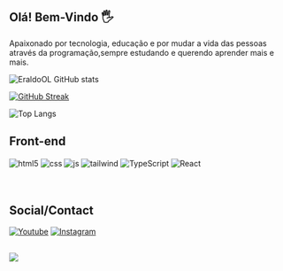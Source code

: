 ## Olá! Bem-Vindo 🖐️
Apaixonado por tecnologia, educação e por mudar a vida das pessoas através da programação,sempre estudando e querendo aprender mais e mais.

![EraldoOL GitHub stats](https://github-readme-stats.vercel.app/api?username=EraldoOL&show_icons=true&theme=radical)

[![GitHub Streak](https://streak-stats.demolab.com?user=EraldoOL&theme=radical&_border=false)](https://git.io/streak-stats)

![Top Langs](https://github-readme-stats.vercel.app/api/top-langs/?username=EraldoOL&theme=radical&layout=compact&langs_count=6)

## Front-end

<div style="display: inline_block">
  <img align="center" alt="html5" src="https://img.shields.io/badge/HTML5-E34F26?style=for-the-badge&logo=html5&logoColor=white" />
  <img align="center" alt="css" src="https://img.shields.io/badge/CSS3-1572B6?style=for-the-badge&logo=css3&logoColor=white" />
  <img align="center" alt="js" src="https://img.shields.io/badge/JavaScript-F7DF1E?style=for-the-badge&logo=javascript&logoColor=black" />
  <img align="center" alt="tailwind" src="https://img.shields.io/badge/Tailwind_CSS-38B2AC?style=for-the-badge&logo=tailwind-css&logoColor=white" />
  <img align="center" alt="TypeScript" src="https://img.shields.io/badge/TypeScript-007ACC?style=for-the-badge&logo=typescript&logoColor=white" />
<img align="center" alt="React" src="https://img.shields.io/badge/React-20232A?style=for-the-badge&logo=react&logoColor=61DAFB" />
  
  
  

   
</div><br/>
</br>

## Social/Contact

[![Youtube](https://img.shields.io/badge/YouTube-FF0000?style=for-the-badge&logo=youtube&logoColor=white)](https://youtube.com/@PIONNEE?si=j4jlGm1vNPCaoYp7)
[![Instagram](https://img.shields.io/badge/Instagram-E4405F?style=for-the-badge&logo=instagram&logoColor=white)](https://www.instagram.com/dev_eo0/)
</br>

##
[![](https://visitcount.itsvg.in/api?id=EraldoOL&label=Profile%20Views&color=5&icon=0&pretty=false)](https://visitcount.itsvg.in) 